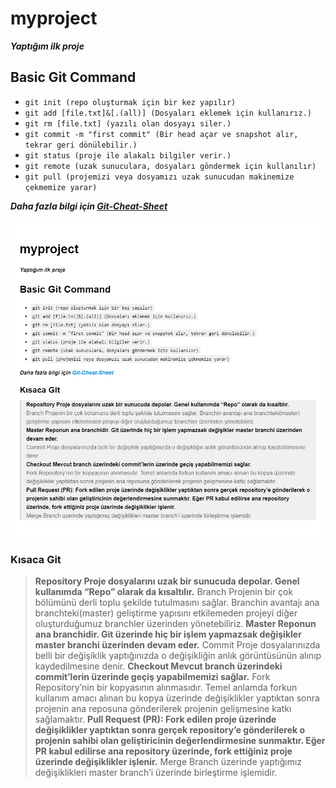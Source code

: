 # myproject
***Yaptığım ilk proje***

## Basic Git Command
* ``` git init (repo oluşturmak için bir kez yapılır) ```
* ```git add [file.txt]&[.(all)] (Dosyaları eklemek için kullanırız.)```
* ```git rm [file.txt] (yazılı olan dosyayı siler.) ```
* ```git commit -m "first commit" (Bir head açar ve snapshot alır, tekrar geri dönülebilir.) ```
* ```git status (proje ile alakalı bilgiler verir.) ```
* ```git remote (uzak sunuculara, dosyaları göndermek için kullanılır)```
* ```git pull (projemizi veya dosyamızı uzak sunucudan makinemize çekmemize yarar)```

***Daha fazla bilgi için [Git-Cheat-Sheet](https://education.github.com/git-cheat-sheet-education.pdf)***

![resim](img\picture.PNG)

### Kısaca Git
>**Repository Proje dosyalarını uzak bir sunucuda depolar. Genel kullanımda “Repo” olarak da kısaltılır.**
Branch Projenin bir çok bölümünü derli toplu şekilde tutulmasını sağlar. Branchin avantajı ana branchteki(master) geliştirme yapısını etkilemeden projeyi diğer oluşturduğumuz branchler üzerinden yönetebiliriz.
**Master Reponun ana branchidir. Git üzerinde hiç bir işlem yapmazsak değişikler master branchi üzerinden devam eder.**
Commit Proje dosyalarınızda belli bir değişiklik yaptığınızda o değişikliğin anlık görüntüsünün alınıp kaydedilmesine denir.
**Checkout Mevcut branch üzerindeki commit’lerin üzerinde geçiş yapabilmemizi sağlar.**
Fork Repository’nin bir kopyasının alınmasıdır. Temel anlamda forkun kullanım amacı alınan bu kopya üzerinde değişiklikler yaptıktan sonra projenin ana reposuna gönderilerek projenin gelişmesine katkı sağlamaktır.
**Pull Request (PR): Fork edilen proje üzerinde değişiklikler yaptıktan sonra gerçek repository’e gönderilerek o projenin sahibi olan geliştiricinin değerlendirmesine sunmaktır. Eğer PR kabul edilirse ana repository üzerinde, fork ettiğiniz proje üzerinde değişiklikler işlenir.**
Merge Branch üzerinde yaptığımız değişiklikleri master branch’i üzerinde birleştirme işlemidir.


 